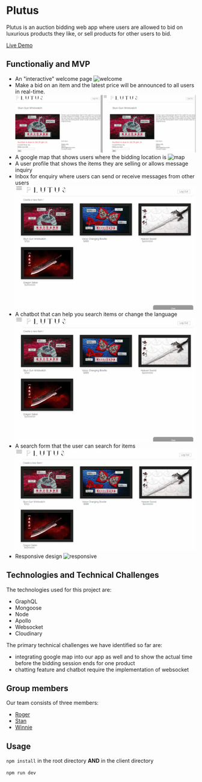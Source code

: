 # Plutus

Plutus is an auction bidding web app where users are allowed to bid on luxurious
products they like, or sell products for other users to bid.

[Live Demo](https://plutus-5566.herokuapp.com/#/)

## Functionaliy and MVP
* An "interactive" welcome page ![welcome](./images/welcome.gif)
* Make a bid on an item and the latest price will be announced to all users in real-time. ![bidding](./images/bidding.gif)
* A google map that shows users where the bidding location is ![map](./images/map.gif)
* A user profile that shows the items they are selling or allows message inquiry 
* Inbox for enquiry where users can send or receive messages from other users ![profile](./images/profile.gif)
* A chatbot that can help you search items or change the language ![chatbot](./images/chatbot.gif)
* A search form that the user can search for items ![search](./images/search.gif)
* Responsive design ![responsive](./images/responsive.gif)

## Technologies and Technical Challenges
The technologies used for this project are:
* GraphQL
* Mongoose
* Node
* Apollo
* Websocket
* Cloudinary
  
The primary technical challenges we have identified so far are:
* integrating google map into our app as well and to show the actual time before
  the bidding session ends for one product
* chatting feature and chatbot require the implementation of websocket


## Group members
Our team consists of three members:
* [Roger](https://github.com/yuichiu416)
* [Stan](https://github.com/stanbond)
* [Winnie](https://github.com/chinweenie)

## Usage
``npm install`` in the root directory **AND** in the client directory

``npm run dev`` 